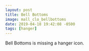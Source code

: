```yaml
---
layout: post
title: Bell Bottoms
image: mall_clo_bellbottoms
date: 2019-04-18 19:42:08 -0500
tags: [hanger]
---
```


Bell Bottoms is missing a hanger icon.
